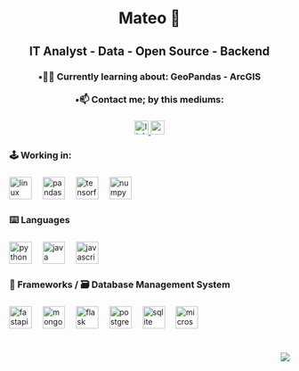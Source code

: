 <h1 align="center">Mateo 🗿</h1>

###

<h2 align="center">IT Analyst - Data - Open Source - Backend</h2>

###

<h3 align="center">•👨‍💻 Currently learning about: GeoPandas - ArcGIS<br><br>•📫 Contact me; by this mediums:</h3>

###

<div align="center">
  <a href="https://www.linkedin.com/in/mateo-se-arias/" target="_blank">
    <img src="https://img.shields.io/static/v1?message=LINKEDIN&logo=linkedin&label=&color=0077B5&logoColor=white&labelColor=&style=for-the-badge" height="25" alt="linkedin logo"  />
  </a>
  <a href="https://mail.google.com/mail/u/0/?fs=1&to=mateo.se.arias@gmail.com&su=Quiero+saber+m%C3%A1s&tf=cm" target="_blank">
    <img src="https://img.shields.io/static/v1?message=Gmail&logo=gmail&label=&color=D14836&logoColor=white&labelColor=&style=for-the-badge" height="25" alt="gmail logo"  />
  </a>
</div>

###

<h3 align="left">🕹️ Working in:</h3>

###

<div align="left">
  <img src="https://img.shields.io/badge/Linux-FCC624?logo=linux&logoColor=black&style=for-the-badge" height="40" alt="linux logo"  />
  <img width="12" />
  <img src="https://img.shields.io/badge/pandas-150458?logo=pandas&logoColor=white&style=for-the-badge" height="40" alt="pandas logo"  />
  <img width="12" />
  <img src="https://img.shields.io/badge/TensorFlow-FF6F00?logo=tensorflow&logoColor=black&style=for-the-badge" height="40" alt="tensorflow logo"  />
  <img width="12" />
  <img src="https://img.shields.io/badge/NumPy-013243?logo=numpy&logoColor=white&style=for-the-badge" height="40" alt="numpy logo"  />
</div>

###

<h3 align="left">⌨️ Languages</h3>

###

<div align="left">
  <img src="https://cdn.jsdelivr.net/gh/devicons/devicon/icons/python/python-original.svg" height="40" alt="python logo"  />
  <img width="12" />
  <img src="https://cdn.jsdelivr.net/gh/devicons/devicon/icons/java/java-original.svg" height="40" alt="java logo"  />
  <img width="12" />
  <img src="https://skillicons.dev/icons?i=js" height="40" alt="javascript logo"  />
</div>

###

<h3 align="left">🔭 Frameworks / 🗃️ Database Management System</h3>

###

<div align="left">
  <img src="https://cdn.simpleicons.org/fastapi/009688" height="40" alt="fastapi logo"  />
  <img width="12" />
  <img src="https://cdn.jsdelivr.net/gh/devicons/devicon/icons/mongodb/mongodb-original.svg" height="40" alt="mongodb logo"  />
  <img width="12" />
  <img src="https://skillicons.dev/icons?i=flask" height="40" alt="flask logo"  />
  <img width="12" />
  <img src="https://cdn.jsdelivr.net/gh/devicons/devicon/icons/postgresql/postgresql-original.svg" height="40" alt="postgresql logo"  />
  <img width="12" />
  <img src="https://skillicons.dev/icons?i=sqlite" height="40" alt="sqlite logo"  />
  <img width="12" />
  <img src="https://cdn.jsdelivr.net/gh/devicons/devicon/icons/microsoftsqlserver/microsoftsqlserver-plain.svg" height="40" alt="microsoftsqlserver logo"  />
</div>

###

<br clear="both">

<div align="right">
  <img src="https://visitor-badge.laobi.icu/badge?page_id=m4tware.m4tware&left_text=%F0%9F%91%80"  />
</div>

###
